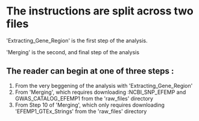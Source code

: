 # The instructions are split across two files 

'Extracting_Gene_Region' is the first step of the analysis. 

'Merging' is the second, and final step of the analysis 

## The reader can begin at one of three steps : 
1. From the very beggening of the analysis with 'Extracting_Gene_Region' 
2. From 'Merging', which requires downloading :NCBI_SNP_EFEMP and GWAS_CATALOG_EFEMP1 from the 'raw_files' directory
3. From Step 10 of 'Merging', which only requires downloading 'EFEMP1_GTEx_Strings' from the 'raw_files' directory

